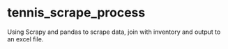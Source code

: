 # tennis_scrape_process
Using Scrapy and pandas to scrape data, join with inventory and output to an excel file.
